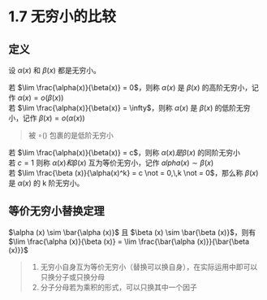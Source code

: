 # 1.7 无穷小的比较

## 定义

设 $\alpha(x)$ 和 $\beta(x)$ 都是无穷小。

若 $\lim \frac{\alpha(x)}{\beta(x)} = 0$，则称 $\alpha (x)$ 是 $\beta(x)$ 的高阶无穷小，记作 $\alpha(x) = o(\beta(x))$<br>
若 $\lim \frac{\alpha(x)}{\beta(x)} = \infty$，则称 $\alpha(x)$ 是 $\beta(x)$ 的低阶无穷小，记作 $\beta(x) = o(\alpha(x))$

> 被 $\circ()$ 包裹的是低阶无穷小

若 $\lim \frac{\alpha(x)}{\beta(x)} = c$，则称 $\alpha(x) 是 \beta(x)$ 的同阶无穷小<br>
若 $c = 1$ 则称 $\alpha(x) 和 \beta(x)$ 互为等价无穷小，记作 $alpha(x) \sim \beta(x)$<br>
若 $\lim \frac{\beta (x)}{\alpha(x)^k} = c \not = 0,\,k \not = 0$，那么称 $\beta(x)$ 是 $\alpha(x)$ 的 k 阶无穷小。


## 等价无穷小替换定理

$\alpha (x) \sim \bar{\alpha (x)}$ 且 $\beta (x) \sim \bar{\beta (x)}$，则有 $\lim \frac{\alpha (x)}{\beta (x)} = \lim \frac{\bar{\alpha (x)}}{\bar{\beta (x)}}$

> 1. 无穷小自身互为等价无穷小（替换可以换自身），在实际运用中即可以只换分子或只换分母
> 2. 分子分母若为乘积的形式，可以只换其中一个因子
